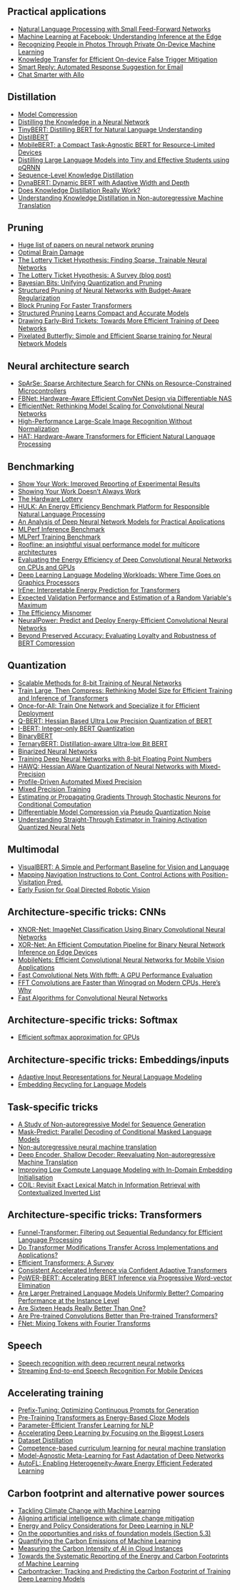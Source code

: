Practical applications
----
- [Natural Language Processing with Small Feed-Forward Networks](https://arxiv.org/abs/1708.00214)
- [Machine Learning at Facebook: Understanding Inference at the Edge](https://research.fb.com/wp-content/uploads/2018/12/Machine-Learning-at-Facebook-Understanding-Inference-at-the-Edge.pdf)
- [Recognizing People in Photos Through Private On-Device Machine Learning](https://machinelearning.apple.com/research/recognizing-people-photos)
- [Knowledge Transfer for Efficient On-device False Trigger Mitigation](https://arxiv.org/abs/2010.10591)
- [Smart Reply: Automated Response Suggestion for Email](https://arxiv.org/abs/1606.04870)
- [Chat Smarter with Allo](https://ai.googleblog.com/2016/05/chat-smarter-with-allo.html)

Distillation
----
- [Model Compression](https://www.cs.cornell.edu/~caruana/compression.kdd06.pdf)
- [Distilling the Knowledge in a Neural Network](https://arxiv.org/abs/1503.02531)
- [TinyBERT: Distilling BERT for Natural Language Understanding](https://aclanthology.org/2020.findings-emnlp.372/)
- [DistilBERT](https://arxiv.org/abs/1910.01108)
- [MobileBERT: a Compact Task-Agnostic BERT for Resource-Limited Devices](https://www.aclweb.org/anthology/2020.acl-main.195/)
- [Distilling Large Language Models into Tiny and Effective Students using pQRNN](https://arxiv.org/abs/2101.08890)
- [Sequence-Level Knowledge Distillation](https://arxiv.org/abs/1606.07947)
- [DynaBERT: Dynamic BERT with Adaptive Width and Depth](https://proceedings.neurips.cc/paper/2020/hash/6f5216f8d89b086c18298e043bfe48ed-Abstract.html)
- [Does Knowledge Distillation Really Work?](https://proceedings.neurips.cc/paper/2021/hash/376c6b9ff3bedbbea56751a84fffc10c-Abstract.html)
- [Understanding Knowledge Distillation in Non-autoregressive Machine Translation](https://openreview.net/forum?id=BygFVAEKDH)

Pruning
----
- [Huge list of papers on neural network pruning](https://github.com/he-y/Awesome-Pruning)
- [Optimal Brain Damage](https://papers.nips.cc/paper/1989/hash/6c9882bbac1c7093bd25041881277658-Abstract.html)
- [The Lottery Ticket Hypothesis: Finding Sparse, Trainable Neural Networks](https://arxiv.org/abs/1803.03635)
- [The Lottery Ticket Hypothesis: A Survey (blog post)](https://roberttlange.github.io/posts/2020/06/lottery-ticket-hypothesis/)
- [Bayesian Bits: Unifying Quantization and Pruning](https://arxiv.org/abs/2005.07093)
- [Structured Pruning of Neural Networks with Budget-Aware Regularization](https://ieeexplore.ieee.org/abstract/document/8953545)
- [Block Pruning For Faster Transformers](https://aclanthology.org/2021.emnlp-main.829/)
- [Structured Pruning Learns Compact and Accurate Models](https://aclanthology.org/2022.acl-long.107/)
- [Drawing Early-Bird Tickets: Towards More Efficient Training of Deep Networks](https://openreview.net/forum?id=BJxsrgStvr)
- [Pixelated Butterfly: Simple and Efficient Sparse training for Neural Network Models](https://openreview.net/forum?id=Nfl-iXa-y7R)

Neural architecture search
----
- [SpArSe: Sparse Architecture Search for CNNs on Resource-Constrained Microcontrollers](https://arxiv.org/abs/1905.12107)
- [FBNet: Hardware-Aware Efficient ConvNet Design via Differentiable NAS](https://arxiv.org/abs/1812.03443)
- [EfficientNet: Rethinking Model Scaling for Convolutional Neural Networks](https://arxiv.org/abs/1905.11946)
- [High-Performance Large-Scale Image Recognition Without Normalization](https://arxiv.org/abs/2102.06171)
- [HAT: Hardware-Aware Transformers for Efficient Natural Language Processing](https://arxiv.org/abs/2005.14187)

Benchmarking
----
- [Show Your Work: Improved Reporting of Experimental Results](https://aclanthology.org/D19-1224/)
- [Showing Your Work Doesn’t Always Work](https://aclanthology.org/2020.acl-main.246/)
- [The Hardware Lottery](https://arxiv.org/abs/2009.06489)
- [HULK: An Energy Efficiency Benchmark Platform for Responsible Natural Language Processing](https://arxiv.org/abs/2002.05829)
- [An Analysis of Deep Neural Network Models for Practical Applications](https://arxiv.org/abs/1605.07678)
- [MLPerf Inference Benchmark](https://arxiv.org/abs/1911.02549)
- [MLPerf Training Benchmark](https://arxiv.org/abs/1910.01500)
- [Roofline: an insightful visual performance model for multicore architectures](https://people.eecs.berkeley.edu/~kubitron/cs252/handouts/papers/RooflineVyNoYellow.pdf)
- [Evaluating the Energy Efficiency of Deep Convolutional Neural Networks on CPUs and GPUs](https://ieeexplore.ieee.org/document/7723730)
- [Deep Learning Language Modeling Workloads: Where Time Goes on Graphics Processors](https://ieeexplore.ieee.org/document/9041972)
- [IrEne: Interpretable Energy Prediction for Transformers](https://aclanthology.org/2021.acl-long.167/)
- [Expected Validation Performance and Estimation of a Random Variable's Maximum](https://aclanthology.org/2021.findings-emnlp.342/)
- [The Efficiency Misnomer](https://openreview.net/forum?id=iulEMLYh1uR)
- [NeuralPower: Predict and Deploy Energy-Efficient Convolutional Neural Networks](https://proceedings.mlr.press/v77/cai17a.html)
- [Beyond Preserved Accuracy: Evaluating Loyalty and Robustness of BERT Compression](https://aclanthology.org/2021.emnlp-main.832/)

Quantization
----
- [Scalable Methods for 8-bit Training of Neural Networks](https://arxiv.org/abs/1805.11046)
- [Train Large, Then Compress: Rethinking Model Size for Efficient Training and Inference of Transformers](https://arxiv.org/abs/2002.11794)
- [Once-for-All: Train One Network and Specialize it for Efficient Deployment](https://arxiv.org/abs/1908.09791)
- [Q-BERT: Hessian Based Ultra Low Precision Quantization of BERT](https://arxiv.org/abs/1909.05840)
- [I-BERT: Integer-only BERT Quantization](https://arxiv.org/abs/2101.01321)
- [BinaryBERT](https://aclanthology.org/2021.acl-long.334/)
- [TernaryBERT: Distillation-aware Ultra-low Bit BERT](https://www.aclweb.org/anthology/2020.emnlp-main.37/)
- [Binarized Neural Networks](https://arxiv.org/abs/1602.02830)
- [Training Deep Neural Networks with 8-bit Floating Point Numbers](https://arxiv.org/abs/1812.08011)
- [HAWQ: Hessian AWare Quantization of Neural Networks with Mixed-Precision](https://arxiv.org/abs/1905.03696)
- [Profile-Driven Automated Mixed Precision](https://arxiv.org/abs/1606.00251)
- [Mixed Precision Training](https://openreview.net/forum?id=r1gs9JgRZ)
- [Estimating or Propagating Gradients Through Stochastic Neurons for Conditional Computation](https://arxiv.org/abs/1308.3432)
- [Differentiable Model Compression via Pseudo Quantization Noise](https://arxiv.org/abs/2104.09987)
- [Understanding Straight-Through Estimator in Training Activation Quantized Neural Nets](https://openreview.net/forum?id=Skh4jRcKQ)

Multimodal
----
- [VisualBERT: A Simple and Performant Baseline for Vision and Language](https://arxiv.org/abs/1908.03557)
- [Mapping Navigation Instructions to Cont. Control Actions with Position-Visitation Pred.](https://arxiv.org/abs/1811.04179)
- [Early Fusion for Goal Directed Robotic Vision](https://arxiv.org/abs/1811.08824)

Architecture-specific tricks: CNNs
----
- [XNOR-Net: ImageNet Classification Using Binary Convolutional Neural Networks](https://arxiv.org/abs/1603.05279)
- [XOR-Net: An Efficient Computation Pipeline for Binary Neural Network Inference on Edge Devices](https://ieeexplore.ieee.org/document/9359148)
- [MobileNets: Efficient Convolutional Neural Networks for Mobile Vision Applications](https://arxiv.org/abs/1704.04861)
- [Fast Convolutional Nets With fbfft: A GPU Performance Evaluation](https://arxiv.org/abs/1412.7580)
- [FFT Convolutions are Faster than Winograd on Modern CPUs, Here’s Why](https://arxiv.org/abs/1809.07851)
- [Fast Algorithms for Convolutional Neural Networks](https://arxiv.org/abs/1509.09308)

Architecture-specific tricks: Softmax
----
- [Efficient softmax approximation for GPUs](https://arxiv.org/abs/1609.04309)

Architecture-specific tricks: Embeddings/inputs
----
- [Adaptive Input Representations for Neural Language Modeling](https://arxiv.org/abs/1809.1085)
- [Embedding Recycling for Language Models](https://arxiv.org/abs/2207.04993)

Task-specific tricks
----
- [A Study of Non-autoregressive Model for Sequence Generation](https://arxiv.org/abs/2004.10454)
- [Mask-Predict: Parallel Decoding of Conditional Masked Language Models](https://arxiv.org/abs/1904.09324)
- [Non-autoregressive neural machine translation](https://arxiv.org/abs/1711.02281)
- [Deep Encoder, Shallow Decoder: Reevaluating Non-autoregressive Machine Translation](https://arxiv.org/abs/2006.10369)
- [Improving Low Compute Language Modeling with In-Domain Embedding Initialisation](https://arxiv.org/abs/2009.14109)
- [COIL: Revisit Exact Lexical Match in Information Retrieval with Contextualized Inverted List](https://aclanthology.org/2021.naacl-main.241/)

Architecture-specific tricks: Transformers
----
- [Funnel-Transformer: Filtering out Sequential Redundancy for Efficient Language Processing](https://arxiv.org/abs/2006.03236)
- [Do Transformer Modifications Transfer Across Implementations and Applications?](https://arxiv.org/abs/2102.11972)
- [Efficient Transformers: A Survey](https://arxiv.org/abs/2009.06732)
- [Consistent Accelerated Inference via Confident Adaptive Transformers](https://arxiv.org/abs/2104.08803)
- [PoWER-BERT: Accelerating BERT Inference via Progressive Word-vector Elimination](https://arxiv.org/abs/2001.08950)
- [Are Larger Pretrained Language Models Uniformly Better? Comparing Performance at the Instance Level](https://arxiv.org/abs/2105.06020)
- [Are Sixteen Heads Really Better Than One?](http://papers.nips.cc/paper/9551-are-sixteen-heads-really-better-than-one)
- [Are Pre-trained Convolutions Better than Pre-trained Transformers?](https://aclanthology.org/2021.acl-long.335/)
- [FNet: Mixing Tokens with Fourier Transforms](https://aclanthology.org/2022.naacl-main.319/)

Speech
----
- [Speech recognition with deep recurrent neural networks](https://ieeexplore.ieee.org/abstract/document/6638947)
- [Streaming End-to-end Speech Recognition For Mobile Devices](https://arxiv.org/abs/1811.06621)

Accelerating training
----
- [Prefix-Tuning: Optimizing Continuous Prompts for Generation](https://arxiv.org/abs/2101.00190)
- [Pre-Training Transformers as Energy-Based Cloze Models](https://arxiv.org/abs/2012.08561)
- [Parameter-Efficient Transfer Learning for NLP](https://arxiv.org/abs/1902.00751)
- [Accelerating Deep Learning by Focusing on the Biggest Losers](https://arxiv.org/abs/1910.00762)
- [Dataset Distillation](https://arxiv.org/abs/1811.10959)
- [Competence-based curriculum learning for neural machine translation](https://arxiv.org/abs/1903.09848)
- [Model-Agnostic Meta-Learning for Fast Adaptation of Deep Networks](https://arxiv.org/abs/1703.03400)
- [AutoFL: Enabling Heterogeneity-Aware Energy Efficient Federated Learning](https://arxiv.org/abs/2107.08147)

Carbon footprint and alternative power sources
----
- [Tackling Climate Change with Machine Learning](https://arxiv.org/abs/1906.05433)
- [Aligning artificial intelligence with climate change mitigation](https://www.nature.com/articles/s41558-022-01377-7)
- [Energy and Policy Considerations for Deep Learning in NLP](https://aclanthology.org/P19-1355/)
- [On the opportunities and risks of foundation models (Section 5.3)](https://arxiv.org/abs/2108.07258)
- [Quantifying the Carbon Emissions of Machine Learning](https://arxiv.org/abs/1910.09700)
- [Measuring the Carbon Intensity of AI in Cloud Instances](https://dl.acm.org/doi/10.1145/3531146.3533234)
- [Towards the Systematic Reporting of the Energy and Carbon Footprints of Machine Learning](https://jmlr.org/papers/v21/20-312.html)
- [Carbontracker: Tracking and Predicting the Carbon Footprint of Training Deep Learning Models](https://arxiv.org/abs/2007.03051)

